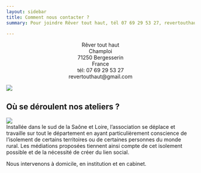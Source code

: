 ```yaml
---
layout: sidebar
title: Comment nous contacter ?
summary: Pour joindre Rêver tout haut, tél 07 69 29 53 27, revertouthaut@gmail.com

---
```

<div class="contact">
<p style="text-align: center">Rêver tout haut<br>
Champloi<br>    
71250 Bergesserin<br>
France<br>    
tél: 07 69 29 53 27<br>    
revertouthaut@gmail.com</p>
</div>
<div class="center-block"><img src="http://res.cloudinary.com/dnxcesebo/image/upload/r_15/v1527764491/bureau-val_pzj61u.jpg"/>
</div>

## Où se déroulent nos ateliers ?
<div class="all-across">
<img src="https://res.cloudinary.com/dnxcesebo/image/upload/v1568016261/art-th%C3%A9rapie-ext09_naygxk.jpg"></div>
Installée dans le sud de la Saône et Loire, l’association se déplace et travaille sur tout le département en ayant particulièrement conscience de l’isolement de certains territoires ou de certaines personnes du monde rural. Les médiations proposées tiennent ainsi compte de cet isolement possible et de la nécessité de créer du lien social.

Nous intervenons à domicile, en institution et en cabinet.